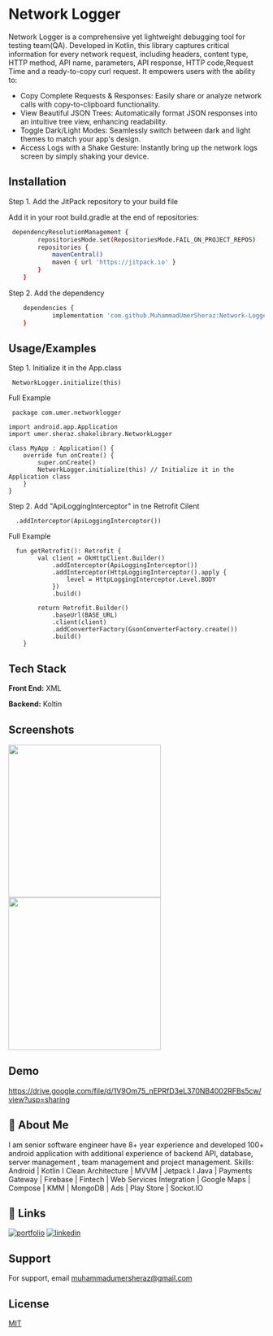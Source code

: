
# Network Logger

Network Logger is a comprehensive yet lightweight debugging tool for testing team(QA). Developed in Kotlin, this library captures critical information for every network request, including headers, content type, HTTP method, API name, parameters, API response, HTTP code,Request Time and a ready-to-copy curl request. It empowers users with the ability to:
* Copy Complete Requests & Responses: Easily share or analyze network calls with copy-to-clipboard functionality.
* View Beautiful JSON Trees: Automatically format JSON responses into an intuitive tree view, enhancing readability.
* Toggle Dark/Light Modes: Seamlessly switch between dark and light themes to match your app's design.
* Access Logs with a Shake Gesture: Instantly bring up the network logs screen by simply shaking your device.



## Installation

Step 1. Add the JitPack repository to your build file

Add it in your root build.gradle at the end of repositories:

```bash
 dependencyResolutionManagement {
		repositoriesMode.set(RepositoriesMode.FAIL_ON_PROJECT_REPOS)
		repositories {
			mavenCentral()
			maven { url 'https://jitpack.io' }
		}
	}
```
Step 2. Add the dependency

```bash
 	dependencies {
	        implementation 'com.github.MuhammadUmerSheraz:Network-Logger:1.0.10'
	}
```

## Usage/Examples
Step 1. Initialize it in the App.class
```Koltin
 NetworkLogger.initialize(this) 
```
Full Example
```Koltin
 package com.umer.networklogger

import android.app.Application
import umer.sheraz.shakelibrary.NetworkLogger

class MyApp : Application() {
    override fun onCreate() {
        super.onCreate()
        NetworkLogger.initialize(this) // Initialize it in the Application class
    }
}
```

Step 2. Add "ApiLoggingInterceptor" in tne Retrofit Cilent
```Koltin
  .addInterceptor(ApiLoggingInterceptor())
```
Full Example
```Koltin
  fun getRetrofit(): Retrofit {
        val client = OkHttpClient.Builder()
            .addInterceptor(ApiLoggingInterceptor())
            .addInterceptor(HttpLoggingInterceptor().apply {
                level = HttpLoggingInterceptor.Level.BODY
            })
            .build()

        return Retrofit.Builder()
            .baseUrl(BASE_URL)
            .client(client)
            .addConverterFactory(GsonConverterFactory.create())
            .build()
    }

```


## Tech Stack

**Front End:** XML

**Backend:** Koltin


## Screenshots
<p float="left">
  <img src="https://drive.google.com/uc?export=view&id=18ToUnc15aQEjba_pOIOla0vrnI5fbBT8" width="300" height="auto" />
  <img src="https://drive.google.com/uc?export=view&id=1hrZEsFoFr-mYZhN-rUXNfT6DZoZzrV_V" width="300" height="auto" />
</p>


## Demo

https://drive.google.com/file/d/1V9Om75_nEPRfD3eL370NB4002RFBs5cw/view?usp=sharing


## 🚀 About Me
I am senior software engineer have 8+ year experience and developed 100+ android application with additional experience of backend API, database, server management , team management and project management.
Skills:
Android | Kotlin I Clean Architecture | MVVM | Jetpack I
Java | Payments Gateway | Firebase | Fintech | Web Services Integration | Google Maps | Compose | KMM | MongoDB | Ads | Play Store | Sockot.IO


## 🔗 Links

[![portfolio](https://img.shields.io/badge/my_portfolio-000?style=for-the-badge&logo=ko-fi&logoColor=white)](https://muhammadumersheraz.com)
[![linkedin](https://img.shields.io/badge/linkedin-0A66C2?style=for-the-badge&logo=linkedin&logoColor=white)](https://www.linkedin.com/in/muhammad-umer-sheraz)



## Support

For support, email muhammadumersheraz@gmail.com


## License

[MIT](https://choosealicense.com/licenses/mit/)

